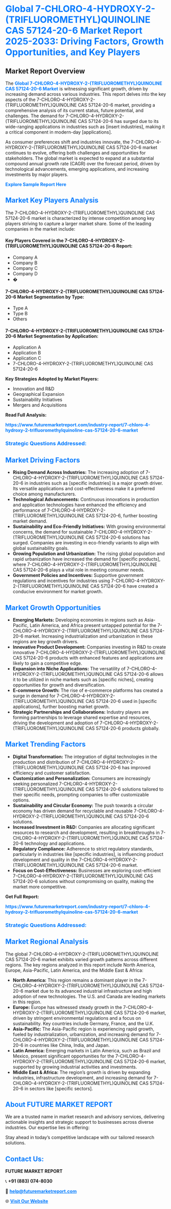 <h1 style="color: #007BFF;">Global 7-CHLORO-4-HYDROXY-2-(TRIFLUOROMETHYL)QUINOLINE CAS 57124-20-6 Market Report 2025-2033: Driving Factors, Growth Opportunities, and Key Players</h1>

<section id="overview">
<h2>Market Report Overview</h2>
<p>The <a href="https://www.futuremarketreport.com/industry-report/7-chloro-4-hydroxy-2-trifluoromethylquinoline-cas-57124-20-6-market" style="color: #007BFF; text-decoration: none;"><strong>Global 7-CHLORO-4-HYDROXY-2-(TRIFLUOROMETHYL)QUINOLINE CAS 57124-20-6 Market</strong></a> is witnessing significant growth, driven by increasing demand across various industries. This report delves into the key aspects of the 7-CHLORO-4-HYDROXY-2-(TRIFLUOROMETHYL)QUINOLINE CAS 57124-20-6 market, providing a comprehensive analysis of its current status, future potential, and challenges. The demand for 7-CHLORO-4-HYDROXY-2-(TRIFLUOROMETHYL)QUINOLINE CAS 57124-20-6 has surged due to its wide-ranging applications in industries such as [insert industries], making it a critical component in modern-day [applications].</p>
<p>As consumer preferences shift and industries innovate, the 7-CHLORO-4-HYDROXY-2-(TRIFLUOROMETHYL)QUINOLINE CAS 57124-20-6 market continues to evolve, offering both challenges and opportunities for stakeholders. The global market is expected to expand at a substantial compound annual growth rate (CAGR) over the forecast period, driven by technological advancements, emerging applications, and increasing investments by major players.</p>
</section>

<section id="overview">
<p><a href="https://www.futuremarketreport.com/request-sample/reportId=113388" style="color: #007BFF; text-decoration: none;"><strong>Explore Sample Report Here</strong></a></p>
</section>

<section id="key-players">
<h2 style="color: #007BFF;">Market Key Players Analysis</h2>
<p>The 7-CHLORO-4-HYDROXY-2-(TRIFLUOROMETHYL)QUINOLINE CAS 57124-20-6 market is characterized by intense competition among key players striving to capture a larger market share. Some of the leading companies in the market include:</p>
<h4>Key Players Covered in the 7-CHLORO-4-HYDROXY-2-(TRIFLUOROMETHYL)QUINOLINE CAS 57124-20-6 Report:</h4>
<ul><li>Company A</li><li>Company B</li><li>Company C</li><li>Company D</li><li>�</li></ul>
<h4>7-CHLORO-4-HYDROXY-2-(TRIFLUOROMETHYL)QUINOLINE CAS 57124-20-6 Market Segmentation by Type:</h4>
<ul><li>Type A</li><li>Type B</li><li>Others</li></ul>

<h4>7-CHLORO-4-HYDROXY-2-(TRIFLUOROMETHYL)QUINOLINE CAS 57124-20-6 Market Segmentation by Application:</h4>
<ul><li>Application A</li><li>Application B</li><li>Application C</li><li>7-CHLORO-4-HYDROXY-2-(TRIFLUOROMETHYL)QUINOLINE CAS 57124-20-6</li></ul>
<p><strong>Key Strategies Adopted by Market Players:</strong></p>
<ul>
<li>Innovation and R&D</li>
<li>Geographical Expansion</li>
<li>Sustainability Initiatives</li>
<li>Mergers and Acquisitions</li>
</ul>
</section>

<section>
<p><strong>Read Full Analysis: </strong></p><a href="https://www.futuremarketreport.com/industry-report/7-chloro-4-hydroxy-2-trifluoromethylquinoline-cas-57124-20-6-market" style="color: #007BFF; text-decoration: none;"><strong>https://www.futuremarketreport.com/industry-report/7-chloro-4-hydroxy-2-trifluoromethylquinoline-cas-57124-20-6-market</strong></a>
<h3 style="color: #007BFF;">Strategic Questions Addressed:</h3>
</section>

<section id="driving-factors">
<h2 style="color: #007BFF;">Market Driving Factors</h2>
<ul>
<li><strong>Rising Demand Across Industries:</strong> The increasing adoption of 7-CHLORO-4-HYDROXY-2-(TRIFLUOROMETHYL)QUINOLINE CAS 57124-20-6 in industries such as [specific industries] is a major growth driver. Its versatile applications and cost-effectiveness make it a preferred choice among manufacturers.</li>
<li><strong>Technological Advancements:</strong> Continuous innovations in production and application technologies have enhanced the efficiency and performance of 7-CHLORO-4-HYDROXY-2-(TRIFLUOROMETHYL)QUINOLINE CAS 57124-20-6, further boosting market demand.</li>
<li><strong>Sustainability and Eco-Friendly Initiatives:</strong> With growing environmental concerns, the demand for sustainable 7-CHLORO-4-HYDROXY-2-(TRIFLUOROMETHYL)QUINOLINE CAS 57124-20-6 solutions has surged. Companies are investing in eco-friendly variants to align with global sustainability goals.</li>
<li><strong>Growing Population and Urbanization:</strong> The rising global population and rapid urbanization have increased the demand for [specific products], where 7-CHLORO-4-HYDROXY-2-(TRIFLUOROMETHYL)QUINOLINE CAS 57124-20-6 plays a vital role in meeting consumer needs.</li>
<li><strong>Government Policies and Incentives:</strong> Supportive government regulations and incentives for industries using 7-CHLORO-4-HYDROXY-2-(TRIFLUOROMETHYL)QUINOLINE CAS 57124-20-6 have created a conducive environment for market growth.</li>
</ul>
</section>

<section id="growth-opportunities">
<h2 style="color: #007BFF;">Market Growth Opportunities</h2>
<ul>
<li><strong>Emerging Markets:</strong> Developing economies in regions such as Asia-Pacific, Latin America, and Africa present untapped potential for the 7-CHLORO-4-HYDROXY-2-(TRIFLUOROMETHYL)QUINOLINE CAS 57124-20-6 market. Increasing industrialization and urbanization in these regions are key growth drivers.</li>
<li><strong>Innovative Product Development:</strong> Companies investing in R&D to create innovative 7-CHLORO-4-HYDROXY-2-(TRIFLUOROMETHYL)QUINOLINE CAS 57124-20-6 products with enhanced features and applications are likely to gain a competitive edge.</li>
<li><strong>Expansion into Niche Applications:</strong> The versatility of 7-CHLORO-4-HYDROXY-2-(TRIFLUOROMETHYL)QUINOLINE CAS 57124-20-6 allows it to be utilized in niche markets such as [specific niches], creating opportunities for growth and diversification.</li>
<li><strong>E-commerce Growth:</strong> The rise of e-commerce platforms has created a surge in demand for 7-CHLORO-4-HYDROXY-2-(TRIFLUOROMETHYL)QUINOLINE CAS 57124-20-6 used in [specific applications], further boosting market growth.</li>
<li><strong>Strategic Partnerships and Collaborations:</strong> Industry players are forming partnerships to leverage shared expertise and resources, driving the development and adoption of 7-CHLORO-4-HYDROXY-2-(TRIFLUOROMETHYL)QUINOLINE CAS 57124-20-6 products globally.</li>
</ul>
</section>

<section id="trending-factors">
<h2 style="color: #007BFF;">Market Trending Factors</h2>
<ul>
<li><strong>Digital Transformation:</strong> The integration of digital technologies in the production and distribution of 7-CHLORO-4-HYDROXY-2-(TRIFLUOROMETHYL)QUINOLINE CAS 57124-20-6 has improved efficiency and customer satisfaction.</li>
<li><strong>Customization and Personalization:</strong> Consumers are increasingly seeking personalized 7-CHLORO-4-HYDROXY-2-(TRIFLUOROMETHYL)QUINOLINE CAS 57124-20-6 solutions tailored to their specific needs, prompting companies to offer customizable options.</li>
<li><strong>Sustainability and Circular Economy:</strong> The push towards a circular economy has driven demand for recyclable and reusable 7-CHLORO-4-HYDROXY-2-(TRIFLUOROMETHYL)QUINOLINE CAS 57124-20-6 solutions.</li>
<li><strong>Increased Investment in R&D:</strong> Companies are allocating significant resources to research and development, resulting in breakthroughs in 7-CHLORO-4-HYDROXY-2-(TRIFLUOROMETHYL)QUINOLINE CAS 57124-20-6 technology and applications.</li>
<li><strong>Regulatory Compliance:</strong> Adherence to strict regulatory standards, particularly in industries like [specific industries], is influencing product development and quality in the 7-CHLORO-4-HYDROXY-2-(TRIFLUOROMETHYL)QUINOLINE CAS 57124-20-6 market.</li>
<li><strong>Focus on Cost-Effectiveness:</strong> Businesses are exploring cost-efficient 7-CHLORO-4-HYDROXY-2-(TRIFLUOROMETHYL)QUINOLINE CAS 57124-20-6 solutions without compromising on quality, making the market more competitive.</li>
</ul>
</section>

<section>
<p><strong>Get Full Report: </strong></p><a href="https://www.futuremarketreport.com/industry-report/7-chloro-4-hydroxy-2-trifluoromethylquinoline-cas-57124-20-6-market" style="color: #007BFF; text-decoration: none;"><strong>https://www.futuremarketreport.com/industry-report/7-chloro-4-hydroxy-2-trifluoromethylquinoline-cas-57124-20-6-market</strong></a>
<h3 style="color: #007BFF;">Strategic Questions Addressed:</h3>
</section>


<section id="regional-analysis">
<h2 style="color: #007BFF;">Market Regional Analysis</h2>
<p>The global 7-CHLORO-4-HYDROXY-2-(TRIFLUOROMETHYL)QUINOLINE CAS 57124-20-6 market exhibits varied growth patterns across different regions. The key regions analyzed in this report include North America, Europe, Asia-Pacific, Latin America, and the Middle East & Africa:</p>
<ul>
<li><strong>North America:</strong> This region remains a dominant player in the 7-CHLORO-4-HYDROXY-2-(TRIFLUOROMETHYL)QUINOLINE CAS 57124-20-6 market due to its advanced industrial infrastructure and high adoption of new technologies. The U.S. and Canada are leading markets in this region.</li>
<li><strong>Europe:</strong> Europe has witnessed steady growth in the 7-CHLORO-4-HYDROXY-2-(TRIFLUOROMETHYL)QUINOLINE CAS 57124-20-6 market, driven by stringent environmental regulations and a focus on sustainability. Key countries include Germany, France, and the U.K.</li>
<li><strong>Asia-Pacific:</strong> The Asia-Pacific region is experiencing rapid growth, fueled by industrialization, urbanization, and increasing demand for 7-CHLORO-4-HYDROXY-2-(TRIFLUOROMETHYL)QUINOLINE CAS 57124-20-6 in countries like China, India, and Japan.</li>
<li><strong>Latin America:</strong> Emerging markets in Latin America, such as Brazil and Mexico, present significant opportunities for the 7-CHLORO-4-HYDROXY-2-(TRIFLUOROMETHYL)QUINOLINE CAS 57124-20-6 market, supported by growing industrial activities and investments.</li>
<li><strong>Middle East & Africa:</strong> The region’s growth is driven by expanding industries, infrastructure development, and increasing demand for 7-CHLORO-4-HYDROXY-2-(TRIFLUOROMETHYL)QUINOLINE CAS 57124-20-6 in sectors like [specific sectors].</li>
</ul>
</section>

<footer>
<h2 style="color: #007BFF;">About FUTURE MARKET REPORT</h2>
<p>We are a trusted name in market research and advisory services, delivering actionable insights and strategic support to businesses across diverse industries. Our expertise lies in offering:</p>

<p>Stay ahead in today’s competitive landscape with our tailored research solutions.</p>

<h2 style="color: #007BFF;">Contact Us:</h2>
<p><strong>FUTURE MARKET REPORT</strong></p>
<p>📞 <strong>+91 (883) 074-8030</strong></p>
<p>📧 <strong><a href="mailto:help@futuremarketreport.com" style="color: #007BFF;">help@futuremarketreport.com</a></strong></p>
<p>🌐 <strong><a href="https://www.futuremarketreport.com/" style="color: #007BFF;">Visit Our Website</a></strong></p>
</footer>